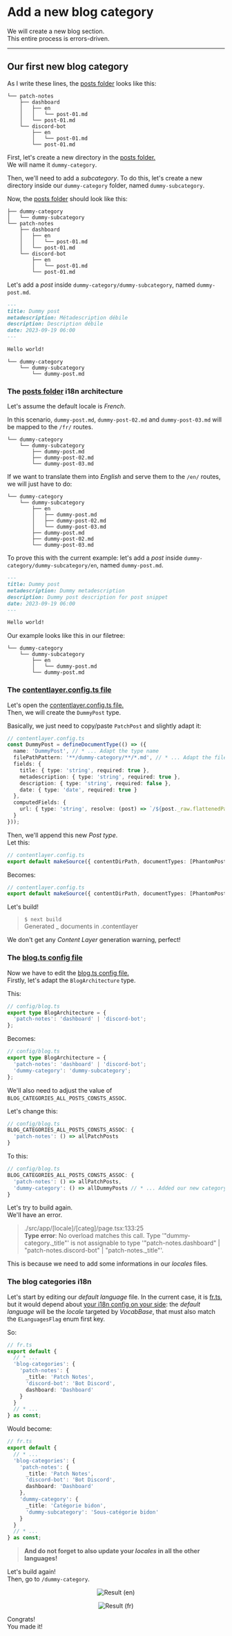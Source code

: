 # Add a new blog category

We will create a new blog section.  
This entire process is errors-driven.

---

## Our first new blog category

As I write these lines, the [posts folder](/posts/) looks like this:

```
└── patch-notes
    ├── dashboard
    │   ├── en
    │   │   └── post-01.md
    │   └── post-01.md
    └── discord-bot
        ├── en
        │   └── post-01.md
        └── post-01.md
```

First, let's create a new directory in the [posts folder.](/posts/)  
We will name it `dummy-category`.

Then, we'll need to add a _subcategory_. To do this, let's create a new directory inside our `dummy-category` folder, named `dummy-subcategory`.

Now, the [posts folder](/posts/) should look like this:

```
├── dummy-category
│   └── dummy-subcategory
└── patch-notes
    ├── dashboard
    │   ├── en
    │   │   └── post-01.md
    │   └── post-01.md
    └── discord-bot
        ├── en
        │   └── post-01.md
        └── post-01.md
```

Let's add a _post_ inside `dummy-category/dummy-subcategory`, named `dummy-post.md`.

```markdown
---
title: Dummy post
metadescription: Métadescription débile
description: Description débile
date: 2023-09-19 06:00
---

Hello world!
```

```
└── dummy-category
    └── dummy-subcategory
        └── dummy-post.md
```

### The [posts folder](/posts/) i18n architecture

Let's assume the default locale is _French_.

In this scenario, `dummy-post.md`, `dummy-post-02.md` and `dummy-post-03.md` will be mapped to the `/fr/` routes.

```
└── dummy-category
    └── dummy-subcategory
        ├── dummy-post.md
        ├── dummy-post-02.md
        └── dummy-post-03.md
```

If we want to translate them into _English_ and serve them to the `/en/` routes, we will just have to do:

```
└── dummy-category
    └── dummy-subcategory
        ├── en
        │   ├── dummy-post.md
        │   ├── dummy-post-02.md
        │   └── dummy-post-03.md
        ├── dummy-post.md
        ├── dummy-post-02.md
        └── dummy-post-03.md
```

To prove this with the current example: let's add a _post_ inside `dummy-category/dummy-subcategory/en`, named `dummy-post.md`.

```markdown
---
title: Dummy post
metadescription: Dummy metadescription
description: Dummy post description for post snippet
date: 2023-09-19 06:00
---

Hello world!
```

Our example looks like this in our filetree:

```
└── dummy-category
    └── dummy-subcategory
        ├── en
        │   └── dummy-post.md
        └── dummy-post.md
```

### The [contentlayer.config.ts file](/contentlayer.config.ts)

Let's open the [contentlayer.config.ts file.](/contentlayer.config.ts)  
Then, we will create the `DummyPost` type.

Basically, we just need to copy/paste `PatchPost` and slightly adapt it:

```ts
// contentlayer.config.ts
const DummyPost = defineDocumentType(() => ({
  name: 'DummyPost', // * ... Adapt the type name
  filePathPattern: '**/dummy-category/**/*.md', // * ... Adapt the file path pattern
  fields: {
    title: { type: 'string', required: true },
    metadescription: { type: 'string', required: true },
    description: { type: 'string', required: false },
    date: { type: 'date', required: true }
  },
  computedFields: {
    url: { type: 'string', resolve: (post) => `/${post._raw.flattenedPath}` }
  }
}));
```

Then, we'll append this new _Post type_.  
Let this:

```ts
// contentlayer.config.ts
export default makeSource({ contentDirPath, documentTypes: [PhantomPost, PatchPost] });
```

Becomes:

```ts
// contentlayer.config.ts
export default makeSource({ contentDirPath, documentTypes: [PhantomPost, PatchPost, DummyPost] });
```

Let's build!

> `$ next build`  
> Generated \_ documents in .contentlayer

We don't get any _Content Layer_ generation warning, perfect!

### The [blog.ts config file](/src/config/blog.ts)

Now we have to edit the [blog.ts config file.](/src/config/blog.ts)  
Firstly, let's adapt the `BlogArchitecture` type.

This:

```ts
// config/blog.ts
export type BlogArchitecture = {
  'patch-notes': 'dashboard' | 'discord-bot';
};
```

Becomes:

```ts
// config/blog.ts
export type BlogArchitecture = {
  'patch-notes': 'dashboard' | 'discord-bot';
  'dummy-category': 'dummy-subcategory';
};
```

We'll also need to adjust the value of `BLOG_CATEGORIES_ALL_POSTS_CONSTS_ASSOC`.

Let's change this:

```ts
// config/blog.ts
BLOG_CATEGORIES_ALL_POSTS_CONSTS_ASSOC: {
  'patch-notes': () => allPatchPosts
}
```

To this:

```ts
// config/blog.ts
BLOG_CATEGORIES_ALL_POSTS_CONSTS_ASSOC: {
  'patch-notes': () => allPatchPosts,
  'dummy-category': () => allDummyPosts // * ... Added our new category and all its related posts
}
```

Let's try to build again.  
We'll have an error.

> ./src/app/[locale]/[categ]/page.tsx:133:25  
> **Type error**: No overload matches this call. Type '"dummy-category.\_title"' is not assignable to type '"patch-notes.dashboard" |
> "patch-notes.discord-bot" | "patch-notes.\_title"'.

This is because we need to add some informations in our _locales_ files.

### The blog categories i18n

Let's start by editing our _default language_ file. In the current case, it is [fr.ts](/src/i18n/locales/fr.ts), but it would depend about
[your i18n config on your side](/src/config/i18n.ts): the _default language_ will be the _locale_ targeted by _VocabBase_, that must also match the
`ELanguagesFlag` enum first key.

So:

```ts
// fr.ts
export default {
  // * ...
  'blog-categories': {
    'patch-notes': {
      _title: 'Patch Notes',
      'discord-bot': 'Bot Discord',
      dashboard: 'Dashboard'
    }
  }
  // * ...
} as const;
```

Would become:

```ts
// fr.ts
export default {
  // * ...
  'blog-categories': {
    'patch-notes': {
      _title: 'Patch Notes',
      'discord-bot': 'Bot Discord',
      dashboard: 'Dashboard'
    },
    'dummy-category': {
      _title: 'Catégorie bidon',
      'dummy-subcategory': 'Sous-catégorie bidon'
    }
  }
  // * ...
} as const;
```

> **And do not forget to also update your _locales_ in all the other languages!**

Let's build again!  
Then, go to `/dummy-category`.

<p align="center"><img src="./Assets/01.add-new-blog-category/final-result-en.png" alt="Result (en)"/></p>
<p align="center"><img src="./Assets/01.add-new-blog-category/final-result-fr.png" alt="Result (fr)"/></p>

Congrats!  
You made it!
